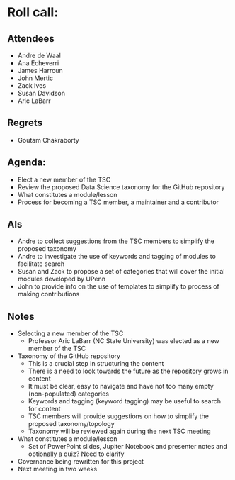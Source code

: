 # Roll call:
## Attendees

- Andre de Waal  
- Ana Echeverri 
- James Harroun 
- John Mertic
- Zack Ives
- Susan Davidson
- Aric LaBarr 

## Regrets

- Goutam Chakraborty

## Agenda:

- Elect a new member of the TSC
- Review the proposed Data Science taxonomy for the GitHub repository 
- What constitutes a module/lesson
- Process for becoming a TSC member, a maintainer and a contributor

## AIs

- Andre to collect suggestions from the TSC members to simplify the proposed taxonomy
- Andre to investigate the use of keywords and tagging of modules to facilitate search
- Susan and Zack to propose a set of categories that will cover the initial modules developed by UPenn
- John to provide info on the use of templates to simplify to process of making contributions

## Notes

- Selecting a new member of the TSC
  - Professor Aric LaBarr (NC State University) was elected as a new member of the TSC
- Taxonomy of the GitHub repository
  - This is a crucial step in structuring the content
  - There is a need to look towards the future as the repository grows in content
  - It must be clear, easy to navigate and have not too many empty (non-populated) categories
  - Keywords and tagging (keyword tagging) may be useful to search for content
  - TSC members will provide suggestions on how to simplify the proposed taxonomy/topology
  - Taxonomy will be reviewed again during the next TSC meeting
- What constitutes a module/lesson
  - Set of PowerPoint slides, Jupiter Notebook and presenter notes and optionally a quiz? Need to clarify
- Governance being rewritten for this project 
- Next meeting in two weeks
